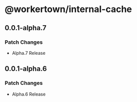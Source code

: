 # @workertown/internal-cache

## 0.0.1-alpha.7

### Patch Changes

- Alpha.7 Release

## 0.0.1-alpha.6

### Patch Changes

- Alpha.6 Release
